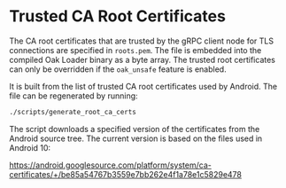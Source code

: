 # Trusted CA Root Certificates

The CA root certificates that are trusted by the gRPC client node for TLS
connections are specified in `roots.pem`. The file is embedded into the compiled
Oak Loader binary as a byte array. The trusted root certificates can only be
overridden if the `oak_unsafe` feature is enabled.

It is built from the list of trusted CA root certificates used by Android. The
file can be regenerated by running:

```bash
./scripts/generate_root_ca_certs
```

The script downloads a specified version of the certificates from the Android
source tree. The current version is based on the files used in Android 10:

https://android.googlesource.com/platform/system/ca-certificates/+/be85a54767b3559e7bb262e4f1a78e1c5829e478
